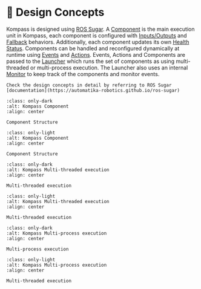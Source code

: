 # 🧩 Design Concepts

Kompass is designed using [ROS Sugar](https://automatika-robotics.github.io/ros-sugar). A [Component](https://automatika-robotics.github.io/ros-sugar/design/component.html) is the main execution unit in Kompass, each component is configured with [Inputs/Outputs](https://automatika-robotics.github.io/ros-sugar/design/topics.html) and [Fallback](https://automatika-robotics.github.io/ros-sugar/design/fallbacks.html) behaviors. Additionally, each component updates its own [Health Status](https://automatika-robotics.github.io/ros-sugar/design/status.html). Components can be handled and reconfigured dynamically at runtime using [Events](https://automatika-robotics.github.io/ros-sugar/design/events.html) and [Actions](https://automatika-robotics.github.io/ros-sugar/design/actions.html). Events, Actions and Components are passed to the [Launcher](https://automatika-robotics.github.io/ros-sugar/design/launcher.html) which runs the set of components as using multi-threaded or multi-process execution. The Launcher also uses an internal [Monitor](https://automatika-robotics.github.io/ros-sugar/design/monitor.html) to keep track of the components and monitor events.

```{seealso}
Check the design concepts in detail by referring to ROS Sugar [documentation](https://automatika-robotics.github.io/ros-sugar)
```


```{figure} ../_static/images/diagrams/component_dark.png
:class: only-dark
:alt: Kompass Component
:align: center

Component Structure
```

```{figure} ../_static/images/diagrams/component_light.png
:class: only-light
:alt: Kompass Component
:align: center

Component Structure
```

```{figure} ../_static/images/diagrams/multi_threaded_dark.png
:class: only-dark
:alt: Kompass Multi-threaded execution
:align: center

Multi-threaded execution
```

```{figure} ../_static/images/diagrams/multi_threaded_light.png
:class: only-light
:alt: Kompass Multi-threaded execution
:align: center

Multi-threaded execution
```


```{figure} ../_static/images/diagrams/multi_process_dark.png
:class: only-dark
:alt: Kompass Multi-process execution
:align: center

Multi-process execution
```

```{figure} ../_static/images/diagrams/multi_process_light.png
:class: only-light
:alt: Kompass Multi-process execution
:align: center

Multi-threaded execution
```

